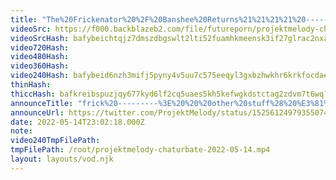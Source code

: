 ```yaml
---
title: "The%20Frickenator%20%2F%20Banshee%20Returns%21%21%21%21%20-----------------%20%233D%20%23machine%20%23thefrickening%20%23vtuber%20%23anime"
videoSrc: https://f000.backblazeb2.com/file/futureporn/projektmelody-chaturbate-2022-05-14.mp4
videoSrcHash: bafybeichtqjz7dmszdbgswlt2lti52fuamhkmeensk3if27glrac2nxaia?filename=projektmelody-chaturbate-20220514T230218Z-source.mp4
video720Hash: 
video480Hash: 
video360Hash: 
video240Hash: bafybeid6nzh3mifj5pyny4v5uu7c575eeqyl3gxbzhwkhr6krkfocdaegy?filename=projektmelody-chaturbate-20220514T230218Z-240p.mp4
thinHash: 
thiccHash: bafkreibspuzjqy677kyd6lf2cq5uaes5kh5kefwgkdstctag2zdvm7t6wq?filename=20220514T230218Z-thicc.jpg
announceTitle: "frick%20---------%3E%20%20%20other%20stuff%28%20%E3%81%A4%20%E2%97%95o%E2%97%95%20%29%E3%81%A4"
announceUrl: https://twitter.com/ProjektMelody/status/1525612497935507457
date: 2022-05-14T23:02:18.000Z
note: 
video240TmpFilePath: 
tmpFilePath: /root/projektmelody-chaturbate-2022-05-14.mp4
layout: layouts/vod.njk
---
```

